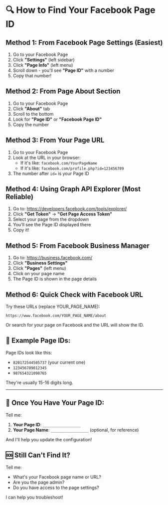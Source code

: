 # 🔍 How to Find Your Facebook Page ID

## Method 1: From Facebook Page Settings (Easiest)

1. Go to your Facebook Page
2. Click **"Settings"** (left sidebar)
3. Click **"Page Info"** (left menu)
4. Scroll down - you'll see **"Page ID"** with a number
5. Copy that number!

## Method 2: From Page About Section

1. Go to your Facebook Page
2. Click **"About"** tab
3. Scroll to the bottom
4. Look for **"Page ID"** or **"Facebook Page ID"**
5. Copy the number

## Method 3: From Your Page URL

1. Go to your Facebook Page
2. Look at the URL in your browser:
   - If it's like: `facebook.com/YourPageName`
   - If it's like: `facebook.com/profile.php?id=123456789`
3. The number after `id=` is your Page ID

## Method 4: Using Graph API Explorer (Most Reliable)

1. Go to: https://developers.facebook.com/tools/explorer/
2. Click **"Get Token"** → **"Get Page Access Token"**
3. Select your page from the dropdown
4. You'll see the Page ID displayed there
5. Copy it!

## Method 5: From Facebook Business Manager

1. Go to: https://business.facebook.com/
2. Click **"Business Settings"**
3. Click **"Pages"** (left menu)
4. Click on your page name
5. The Page ID is shown in the page details

## Method 6: Quick Check with Facebook URL

Try these URLs (replace YOUR_PAGE_NAME):

```
https://www.facebook.com/YOUR_PAGE_NAME/about
```

Or search for your page on Facebook and the URL will show the ID.

## 📱 Example Page IDs:

Page IDs look like this:
- `820172544505737` (your current one)
- `123456789012345`
- `987654321098765`

They're usually 15-16 digits long.

---

## 🎯 Once You Have Your Page ID:

Tell me:
1. **Your Page ID**: `_________________`
2. **Your Page Name**: `_________________` (optional, for reference)

And I'll help you update the configuration!

## 🆘 Still Can't Find It?

Tell me:
- What's your Facebook page name or URL?
- Are you the page admin?
- Do you have access to the page settings?

I can help you troubleshoot!